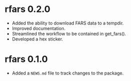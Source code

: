 # rfars 0.2.0

* Added the ability to download FARS data to a tempdir.
* Improved documentation.
* Streamlined the workflow to be contained in get_fars().
* Developed a hex sticker.

# rfars 0.1.0

* Added a `NEWS.md` file to track changes to the package.
